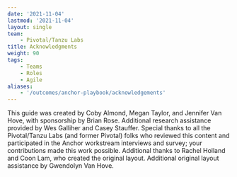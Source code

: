 ```yaml
---
date: '2021-11-04'
lastmod: '2021-11-04'
layout: single
team:
    - Pivotal/Tanzu Labs
title: Acknowledgments
weight: 90
tags:
    - Teams
    - Roles
    - Agile
aliases:
    - '/outcomes/anchor-playbook/acknowledgements'
---
```


This guide was created by Coby Almond, Megan Taylor, and Jennifer Van Hove, with sponsorship by Brian Rose. Additional research assistance provided by Wes Galliher and Casey Stauffer. Special thanks to all the Pivotal/Tanzu Labs (and former Pivotal) folks who reviewed this content and participated in the Anchor workstream interviews and survey; your contributions made this work possible. Additional thanks to Rachel Holland and Coon Lam, who created the original layout. Additional original layout assistance by Gwendolyn Van Hove.
